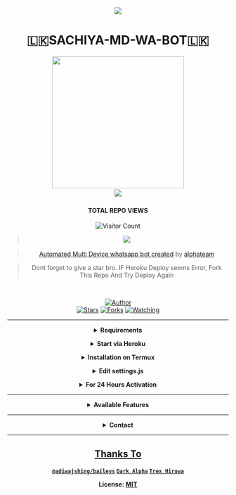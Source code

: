 

<div align="center">		

<img src= "https://camo.githubusercontent.com/71b837571c48af3aa60a73dbc9d5936aa359d78efbfa8a6743cbbbc16b80ef4d/68747470733a2f2f63646e2e646973636f72646170702e636f6d2f6174746163686d656e74732f3830353930323039333930363630383138362f3830353931333937323533353539303932322f74656e6f722e676966"/>
</p>

<h1>🇱🇰SACHIYA-MD-WA-BOT🇱🇰</h1>
</div>

<div align="center">
  <img src="https://i.imgur.com/twNAtLk.jpeg" width="300" height="300">
	<div align="center">
<img src= "https://camo.githubusercontent.com/71b837571c48af3aa60a73dbc9d5936aa359d78efbfa8a6743cbbbc16b80ef4d/68747470733a2f2f63646e2e646973636f72646170702e636f6d2f6174746163686d656e74732f3830353930323039333930363630383138362f3830353931333937323533353539303932322f74656e6f722e676966"/>
</p>

#### TOTAL REPO VIEWS
![Visitor Count](https://profile-counter.glitch.me/ALPHA-OFFICIAL-TEAM/count.svg)
</p>


> <a href="https://www.youtube.com/watch?v=bA9bJRGV1h0&list=PLTJcrlHuBM2Xg1_B0v_XFIrj1Oju-oBwT"><img src="https://img.shields.io/badge/Tutorial-Video-ff0000?style=for-the-badge&logo=youtube&logoColor=ff000000&link=https://www.youtube.com/c/BOTINDO" /><br>

> [Automated Multi Device whatsapp bot created](https://github.com/ALPHA-OFFICIAL-TEAM/ALPHA-MD-WA-BOT) by [alphateam](github.com/ALPHA-OFFICIAL-TEAM)

> Dont forget to give a star bro. IF Heroku Deploy seems Error, Fork This Repo And Try Deploy Again



</br>

<a href="https://github.com/ALPHA-OFFICIAL-TEAM"><img title="Author" src="https://img.shields.io/badge/Author-Achi Fernando-blue.svg?color=54aeff&style=for-the-badge&logo=github" /></a>  
<a href="https://github.com/ALPHA-OFFICIAL-TEAM/ALPHA-MD-WA-BOT/"><img title="Stars" src="https://img.shields.io/github/stars/ALPHA-OFFICIAL-TEAM/ALPHA-MD-WA-BOT?color=54aeff&style=flat-square" /></a>
<a href="https://github.com/ALPHA-OFFICIAL-TEAM/ALPHA-MD-WA-BOT/network/members"><img title="Forks" src="https://img.shields.io/github/forks/ALPHA-OFFICIAL-TEAM/ALPHA-MD-WA-BOT?color=54aeff&style=flat-square" /></a>
<a href="https://github.com/ALPHA-OFFICIAL-TEAM/ALPHA-MD-WA-BOT/watchers"><img title="Watching" src="https://img.shields.io/github/watchers/ALPHA-OFFICIAL-TEAM/ALPHA-MD-WA-BOT?label=watchers&color=54aeff&style=flat-square" /></a> <br>

---

<!-- Requirements -->
<b><details><summary>Requirements</summary></b>
* Some Text Editor
* [Node JS](https://nodejs.org/en/)
* [Git](https://git-scm.com/downloads)
* [FFMPEG](https://ffmpeg.org/download.html)
  
```bash
Add FFmpeg to PATH environment variable
```
</details>


<!-- Start via Heroku -->
<b><details><summary>Start via Heroku</summary></b>

* Scan QR In Your Whatsapp From [Here](https://replit.com/@AchiFernando4/ALPHA-MD-V1?v=1)

[![Run on Repl.it](https://github.com/Platane/snk/raw/output/github-contribution-grid-snake.svg)](https://replit.com/@AchiFernando4/ALPHA-MD-V1?v=1) 

* Fork This Repo By Clicking [Here](https://github.com/ALPHA-OFFICIAL-TEAM/ALPHA-MD-WA-BOT/fork)
* then Deploy The Bot From [Here](https://heroku.com/deploy)
* Wait 5-10 Min To Deploy 
* After Deploying On The Worker And Check The Logs

</details>



<!-- Installation via Termux -->
<b><details><summary>Installation on Termux</summary></b>
```bash
> apt update
> apt upgrade
> pkg update && pkg upgrade
> pkg install bash
> pkg install libwebp
> pkg install git -y
> pkg install nodejs -y 
> pkg install ffmpeg -y 
> pkg install wget
> pkg install imagemagick -y
> git clone https://github.com/ALPHA-OFFICIAL-TEAM/ALPHA-MD-WA-BOT
> cd Gojo-Satoru
> npm install
```
	
</details>

<!-- Edit -->
<b><details><summary>Edit settings.js</summary></b>
```bash
global.APIKeys = {
	'https://zenzapis.xyz': 'YOURAPIKEY',
}
  
global.owner = ["9471XXXXXX"]
global.ownername = ["YourName"]
```
	
</details>


<!-- 24hrs-->
<b><details><summary>For 24 Hours Activation</summary></b>

```bash
npm i -g pm2 && pm2 start index.js && pm2 save && pm2 logs
```

</details>

----

<b><details><summary>Available Features</summary><br>
	
| Features |  Availability |
| :------: |  :----------: |
|   Convert     |       ✅     |
|   Owner     |       ✅    |
|   Downloader     |       ✅     |
|   Searching     |       ✅      |
|   Gourp Cmd     |       ✅      |
|   Inbox     |       ✅     |
|   Alive     |       ✅      |
|   Menu     |       ✅      |
|   Random Text     |       ✅     |
|   Random Image     |       ✅     |
|   Creator     |       ✅      |

</details>


----

<!-- Contact Owner -->
<b><details><summary>Contact</summary></b>
	

<p align="center">
    World best English WhatsApp Button Bot Developer Achi Fernando Enjoy Our Bot
    <br>
        <a href="https://chat.whatsapp.com/EmxfOklzLVIIyDEKPx4IYj">Whatsapp Support Group 01</a> |
	<a href="https://chat.whatsapp.com/KpBbjUuoKCE5DclK9lKdr0">Whatsapp Support Group 02</a> |
	<a href="https://t.me/+TaQGxVd7ZM43NDk1">Telegarm Support Group</a> |
	<a href="https://achibrolk.wordpress.com/alpha-bot-service">Official Web Site </a> |
        <a href="https://www.youtube.com/c/ABLKPGAchiBrolk">Youtube Channel</a> |
	<a href="https://chat.whatsapp.com/FTtlr84ndUWIkR7PeHoqXJ">Whatsapp Bot Group</a> |
	<a href="https://chat.whatsapp.com/KQRCEydZ4QwJ7JpKypx5gg">Whatsapp Tech Group</a> |
    <br>
</p>

## ```Connect With Me```
<p align="center">
<a href="https://wa.me/94784506970"><img src="https://img.shields.io/badge/Contact Achi Fernando-25D366?style=for-the-badge&logo=whatsapp&logoColor=white" />
<a href="https://www.youtube.com/c/AchiBrolk"><img src="https://img.shields.io/badge/Subscribe ABLK STUDIO-ff0000?style=for-the-badge&logo=youtube&logoColor=ff000000&link=https://www.youtube.com/c/AchiBrolk" /><br>
</p>

</details>


</details><hr>

## Thanks To
 [`@adiwajshing/baileys`](https://github.com/adiwajshing/baileys)
 [`Dark Alpha`](https://github.com/darkalphaxteam)
 [`Trex Hiruwa`](http//github.com)


License: [MIT](https://github.com/Gojo-Satoru/LICENSE)
